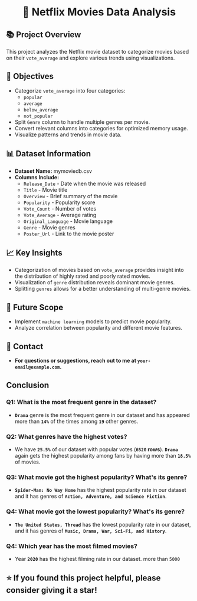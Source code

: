 
<h1 align="center">🎥 Netflix Movies Data Analysis</h1>




## 📚 Project Overview
This project analyzes the Netflix movie dataset to categorize movies based on their `vote_average` and explore various trends using visualizations.

## 🎯 Objectives
- Categorize `vote_average` into four categories:
  - `popular`
  - `average`
  - `below_average`
  - `not_popular`
- Split `Genre` column to handle multiple genres per movie.
- Convert relevant columns into categories for optimized memory usage.
- Visualize patterns and trends in movie data.

## 📊 Dataset Information
- **Dataset Name:** mymoviedb.csv
- **Columns Include:**
  - `Release_Date` - Date when the movie was released
  - `Title` - Movie title
  - `Overview` - Brief summary of the movie
  - `Popularity` - Popularity score
  - `Vote_Count` - Number of votes
  - `Vote_Average` - Average rating
  - `Original_Language` - Movie language
  - `Genre` - Movie genres
  - `Poster_Url` - Link to the movie poster


## 📈 Key Insights
- Categorization of movies based on `vote_average` provides insight into the distribution of highly rated and poorly rated movies.
- Visualization of `genre` distribution reveals dominant movie genres.
- Splitting `genres` allows for a better understanding of multi-genre movies.
  
## 📝 Future Scope
- Implement `machine learning` models to predict movie popularity.
- Analyze correlation between popularity and different movie features.

## 📧 Contact
- **For questions or suggestions, reach out to me at `your-email@example.com`.**


## Conclusion

### Q1: What is the most frequent genre in the dataset?
- **`Drama`** genre is the most frequent genre in our dataset and has appeared more than **`14%`** of the times among **`19`** other genres.

### Q2: What genres have the highest votes?
- We have **`25.5%`** of our dataset with popular votes (**`6520` rows**). **`Drama`** again gets the highest popularity among fans by having more than **`18.5%`** of movies.

### Q3: What movie got the highest popularity? What's its genre?
- **`Spider-Man: No Way Home`** has the highest popularity rate in our dataset and it has genres of **`Action, Adventure, and Science Fiction`**.

### Q4: What movie got the lowest popularity? What's its genre?
- **`The United States, Thread`** has the lowest popularity rate in our dataset, and it has genres of **`Music, Drama, War, Sci-Fi, and History`**.

### Q4: Which year has the most filmed movies?
- Year **`2020`** has the highest filming rate in our dataset. more than `5000`


## ⭐️ If you found this project helpful, please consider giving it a star!


